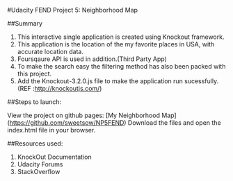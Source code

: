 #Udacity FEND Project 5: Neighborhood Map

##Summary

1. This interactive single application is created using Knockout framework.
2. This application is the location of the my favorite places in USA, with accurate location data.
3. Foursqaure API is used in addition.(Third Party App)
4. To make the search easy the filtering method has also been packed with this project.
5. Add the Knockout-3.2.0.js file to make the application run sucessfully.
(REF :http://knockoutjs.com/)

##Steps to launch:

View the project on github pages: [My Neighborhood Map] (https://github.com/sweetsow/NP5FEND)
Download the files and open the index.html file in your browser.

##Resources used:

1. KnockOut Documentation
2. Udacity Forums
3. StackOverflow
